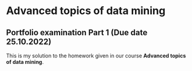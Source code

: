 # Advanced topics of data mining

## Portfolio examination Part 1 (Due date 25.10.2022)

This is my solution to the homework given in our course **Advanced topics of data mining**.
